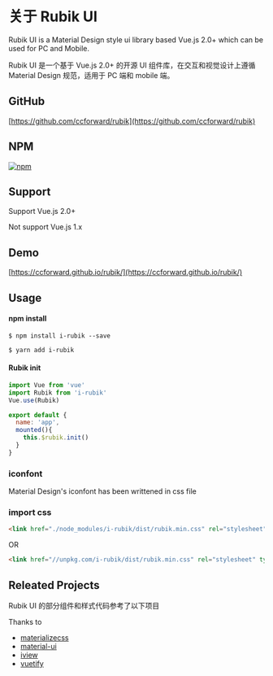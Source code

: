 # 关于 Rubik UI

Rubik UI is a Material Design style ui library based Vue.js 2.0+ which can be used for PC and Mobile.

Rubik UI 是一个基于 Vue.js 2.0+ 的开源 UI 组件库，在交互和视觉设计上遵循 Material Design 规范，适用于 PC 端和 mobile 端。


## GitHub

[https://github.com/ccforward/rubik](https://github.com/ccforward/rubik)

## NPM

[![npm](https://img.shields.io/npm/v/i-rubik.svg)](https://www.npmjs.com/package/i-rubik)

## Support

Support Vue.js 2.0+

Not support Vue.js 1.x

## Demo

[https://ccforward.github.io/rubik/](https://ccforward.github.io/rubik/)

## Usage

#### npm install

``` shell
$ npm install i-rubik --save

$ yarn add i-rubik

```

#### Rubik init

``` js
import Vue from 'vue'
import Rubik from 'i-rubik'
Vue.use(Rubik)

export default {
  name: 'app',
  mounted(){
    this.$rubik.init()
  }
}
```

### iconfont

Material Design's iconfont has been writtened in css file

### import css

```html
<link href="./node_modules/i-rubik/dist/rubik.min.css" rel="stylesheet" type="text/css">
```
OR

```html
<link href="//unpkg.com/i-rubik/dist/rubik.min.css" rel="stylesheet" type="text/css">
```

## Releated Projects

Rubik UI 的部分组件和样式代码参考了以下项目 

Thanks to

*   [materializecss](http://materializecss.com/)
*   [material-ui](http://www.material-ui.com/)
*   [iview](https://www.iviewui.com/)
*   [vuetify](https://vuetifyjs.com/)